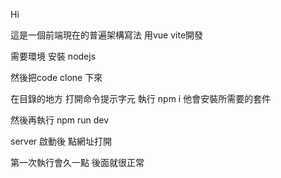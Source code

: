 Hi

這是一個前端現在的普遍架構寫法 用vue vite開發

需要環境 安裝 nodejs

然後把code clone 下來

在目錄的地方 打開命令提示字元  執行 npm i 他會安裝所需要的套件 

然後再執行 npm run dev

server 啟動後 點網址打開 

第一次執行會久一點 後面就很正常


